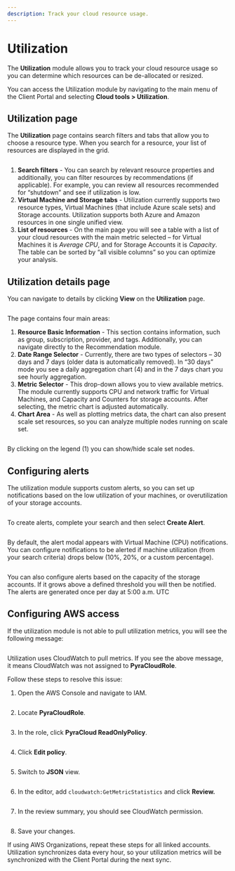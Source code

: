```yaml
---
description: Track your cloud resource usage.
---
```


# Utilization

The **Utilization** module allows you to track your cloud resource usage so you can determine which resources can be de-allocated or resized.

You can access the Utilization module by navigating to the main menu of the Client Portal and selecting **Cloud tools > Utilization**.&#x20;

## Utilization page

The **Utilization** page contains search filters and tabs that allow you to choose a resource type. When you search for a resource, your list of resources are displayed in the grid.&#x20;

<figure><img src="../../.gitbook/assets/image (705).png" alt=""><figcaption></figcaption></figure>

1. **Search filters** - You can search by relevant resource properties and additionally, you can filter resources by recommendations (if applicable). For example, you can review all resources recommended for “shutdown” and see if utilization is low.
2. **Virtual Machine and Storage tabs** - Utilization currently supports two resource types, Virtual Machines (that include Azure scale sets) and Storage accounts. Utilization supports both Azure and Amazon resources in one single unified view.
3. **List of resources** - On the main page you will see a table with a list of your cloud resources with the main metric selected – for Virtual Machines it is _Average CPU_, and for Storage Accounts it is _Capacity_. The table can be sorted by “all visible columns” so you can optimize your analysis.

## Utilization details page

You can navigate to details by clicking **View** on the **Utilization** page.

<figure><img src="../../.gitbook/assets/image (706).png" alt=""><figcaption></figcaption></figure>

The page contains four main areas:

1. **Resource Basic Information** - This section contains information, such as group, subscription, provider, and tags. Additionally, you can navigate directly to the Recommendation module.
2. **Date Range Selector** - Currently, there are two types of selectors – 30 days and 7 days (older data is automatically removed). In “30 days” mode you see a daily aggregation chart (4) and in the 7 days chart you see hourly aggregation.
3. **Metric Selector** - This drop-down allows you to view available metrics. The module currently supports CPU and network traffic for Virtual Machines, and Capacity and Counters for storage accounts. After selecting, the metric chart is adjusted automatically.
4. **Chart Area** - As well as plotting metrics data, the chart can also present scale set resources, so you can analyze multiple nodes running on scale set.

<figure><img src="../../.gitbook/assets/image (708).png" alt=""><figcaption></figcaption></figure>

By clicking on the legend (1) you can show/hide scale set nodes.

## Configuring alerts <a href="#configuring-alerts" id="configuring-alerts"></a>

The utilization module supports custom alerts, so you can set up notifications based on the low utilization of your machines, or overutilization of your storage accounts.

<figure><img src="../../.gitbook/assets/image (711).png" alt=""><figcaption></figcaption></figure>

To create alerts, complete your search and then select **Create Alert**.

<figure><img src="../../.gitbook/assets/image (712).png" alt=""><figcaption></figcaption></figure>

By default, the alert modal appears with Virtual Machine (CPU) notifications. You can configure notifications to be alerted if machine utilization (from your search criteria) drops below (10%, 20%, or a custom percentage).

<figure><img src="../../.gitbook/assets/image (713).png" alt=""><figcaption></figcaption></figure>

You can also configure alerts based on the capacity of the storage accounts. If it grows above a defined threshold you will then be notified. The alerts are generated once per day at 5:00 a.m. UTC

## Configuring AWS access <a href="#configuring-aws-access" id="configuring-aws-access"></a>

If the utilization module is not able to pull utilization metrics, you will see the following message:

<figure><img src="../../.gitbook/assets/image (710).png" alt=""><figcaption></figcaption></figure>

Utilization uses CloudWatch to pull metrics. If you see the above message, it means CloudWatch was not assigned to **PyraCloudRole**.&#x20;

Follow these steps to resolve this issue:

1. Open the AWS Console and navigate to IAM.

<figure><img src="../../.gitbook/assets/image (714).png" alt=""><figcaption></figcaption></figure>

2. Locate **PyraCloudRole**.

<figure><img src="../../.gitbook/assets/image (716).png" alt=""><figcaption></figcaption></figure>



3. In the role, click **PyraCloud ReadOnlyPolicy**.

<figure><img src="../../.gitbook/assets/image (717).png" alt=""><figcaption></figcaption></figure>

4. Click **Edit policy**.

<figure><img src="../../.gitbook/assets/image (718).png" alt=""><figcaption></figcaption></figure>

5. Switch to **JSON** view.

<figure><img src="../../.gitbook/assets/image (719).png" alt=""><figcaption></figcaption></figure>

6. In the editor, add `cloudwatch:GetMetricStatistics` and click **Review.**

<figure><img src="../../.gitbook/assets/image (720).png" alt=""><figcaption></figcaption></figure>

7. In the review summary, you should see CloudWatch permission.

<figure><img src="../../.gitbook/assets/image (721).png" alt=""><figcaption></figcaption></figure>

8. Save your changes.

If using AWS Organizations, repeat these steps for all linked accounts. Utilization synchronizes data every hour, so your utilization metrics will be synchronized with the Client Portal during the next sync.
